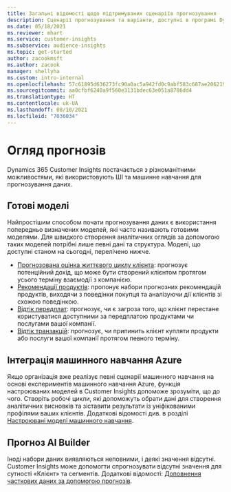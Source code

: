 ```yaml
---
title: Загальні відомості щодо підтримуваних сценаріїв прогнозування
description: Сценарії прогнозування та варіанти, доступні в програмі Dynamics 365 Customer Insights.
ms.date: 05/18/2021
ms.reviewer: mhart
ms.service: customer-insights
ms.subservice: audience-insights
ms.topic: get-started
author: zacookmsft
ms.author: zacook
manager: shellyha
ms.custom: intro-internal
ms.openlocfilehash: 57c61895d636273fc90a0ac5a942fd0c9abf583c687ae20621949554e581cdf8
ms.sourcegitcommit: aa0cfbf6240a9f560e3131bdec63e051a8786dd4
ms.translationtype: HT
ms.contentlocale: uk-UA
ms.lasthandoff: 08/10/2021
ms.locfileid: "7036034"
---
```

# <a name="predictions-overview"></a>Огляд прогнозів

Dynamics 365 Customer Insights постачається з різноманітними можливостями, які використовують ШІ та машинне навчання для прогнозування даних. 

## <a name="out-of-box-models"></a>Готові моделі

Найпростішим способом почати прогнозування даних є використання попередньо визначених моделей, які часто називають готовими моделями. Для швидкого створення аналітичних оглядів за допомогою таких моделей потрібні лише певні дані та структура. Моделі, що доступні станом на сьогодні, перелічено нижче. 
- [Прогнозована оцінка життєвого циклу клієнта](predict-customer-lifetime-value.md): прогнозує потенційний дохід, що може бути створений клієнтом протягом усього терміну взаємодії з компанією. 
- [Рекомендації продуктів](predict-product-recommendation.md): пропонує набори прогнозних рекомендацій продуктів, виходячи з поведінки покупця та аналізуючи дії клієнтів зі схожою поведінкою.
- [Відтік передплат](predict-subscription-churn.md): прогнозує, чи є загроза того, що клієнт перестане користуватися доступними за передплатою продуктами чи послугами вашої компанії.
- [Відтік транзакцій](predict-transactional-churn.md): прогнозує, чи припинить клієнт купляти продукти або послуги вашої компанії протягом певного терміну.

## <a name="azure-machine-learning-integration"></a>Інтеграція машинного навчання Azure

Якщо організація вже реалізує певні сценарії машинного навчання на основі експериментів машинного навчання Azure, функція настроюваних моделей в Customer Insights допоможе зрозуміти, що до чого. Створіть робочі цикли, які допоможуть обрати дані для створення аналітичних висновків та зіставити результати із уніфікованими профілями ваших клієнтів. Додаткові відомості див. в розділі [Настроювані моделі машинного навчання](custom-models.md).

## <a name="ai-builder-prediction"></a>Прогноз AI Builder

Іноді набори даних виявляються неповними, і деякі значення відсутні. Customer Insights може допомогти спрогнозувати відсутні значення для сутності «Клієнт» та сегментів. Додаткові відомості: [Доповнення часткових даних за допомогою прогнозів](predictions.md).
